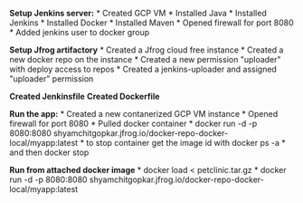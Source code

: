 **Setup Jenkins server:**
    * Created GCP VM
    * Installed Java
    * Installed Jenkins
    * Installed Docker
    * Installed Maven
    * Opened firewall for port 8080
    * Added jenkins user to docker group

**Setup Jfrog artifactory**
    * Created a Jfrog cloud free instance
    * Created a new docker repo on the instance
    * Created a new permission "uploader" with deploy access to repos
    * Created a jenkins-uploader and assigned "uploader" permission

**Created Jenkinsfile**
**Created Dockerfile**

**Run the app:**
    * Created a new contanerized GCP VM instance
    * Opened firewall for port 8080
    * Pulled docker container
    * docker run -d -p 8080:8080 shyamchitgopkar.jfrog.io/docker-repo-docker-local/myapp:latest
    * to stop container get the image id with docker ps -a 
    * and then docker stop <image-id>

 **Run from attached docker image**
    * docker load < petclinic.tar.gz
    * docker run -d -p 8080:8080 shyamchitgopkar.jfrog.io/docker-repo-docker-local/myapp:latest
